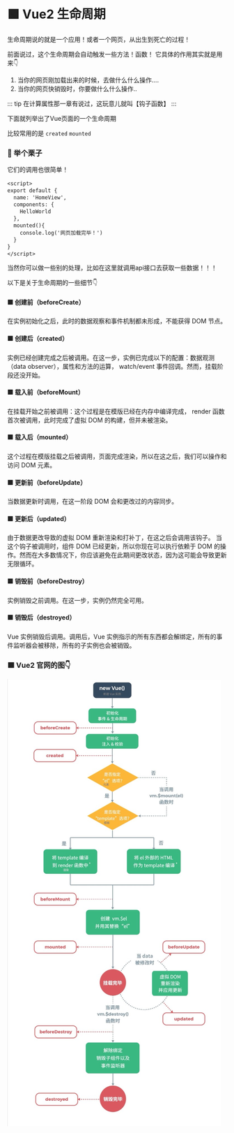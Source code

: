# 🟩 Vue2 生命周期

生命周期说的就是一个应用！或者一个网页，从出生到死亡的过程！  

前面说过，这个生命周期会自动触发一些方法！函数！ 它具体的作用其实就是用来👇
1. 当你的网页刚加载出来的时候，去做什么什么操作....
2. 当你的网页快销毁时，你要做什么什么操作..

::: tip 
在计算属性那一章有说过，这玩意儿就叫【钩子函数】
:::

下面就列举出了Vue页面的一个生命周期  

比较常用的是 `created` `mounted`

### 🌰 举个栗子
它们的调用也很简单！
```vue
<script>
export default {
  name: 'HomeView',
  components: {
    HelloWorld
  },
  mounted(){
    console.log('网页加载完毕！')
  }
}
</script>
```
当然你可以做一些别的处理，比如在这里就调用api接口去获取一些数据！！！

以下是关于生命周期的一些细节👇

#### 🟩 创建前（beforeCreate）
在实例初始化之后，此时的数据观察和事件机制都未形成，不能获得 DOM 节点。
#### 🟩 创建后（created）
实例已经创建完成之后被调用。在这一步，实例已完成以下的配置：数据观测（data observer），属性和方法的运算， watch/event 事件回调。然而，挂载阶段还没开始。
#### 🟩 载入前（beforeMount）
在挂载开始之前被调用：这个过程是在模版已经在内存中编译完成， render 函数首次被调用，此时完成了虚拟 DOM 的构建，但并未被渲染。
#### 🟩 载入后（mounted）
这个过程在模版挂载之后被调用，页面完成渲染，所以在这之后，我们可以操作和访问 DOM 元素。
#### 🟩 更新前（beforeUpdate）
当数据更新时调用，在这一阶段 DOM 会和更改过的内容同步。
#### 🟩 更新后（updated）
由于数据更改导致的虚拟 DOM 重新渲染和打补丁，在这之后会调用该钩子。
当这个钩子被调用时，组件 DOM 已经更新，所以你现在可以执行依赖于 DOM 的操作。然而在大多数情况下，你应该避免在此期间更改状态，因为这可能会导致更新无限循环。
#### 🟩 销毁前（beforeDestroy）
实例销毁之前调用。在这一步，实例仍然完全可用。
#### 🟩 销毁后（destroyed）
Vue 实例销毁后调用。调用后，Vue 实例指示的所有东西都会解绑定，所有的事件监听器会被移除，所有的子实例也会被销毁。


### 🟩 Vue2 官网的图👇
![图 14](img/5e25f96b728db6a15917f8613ed08eccd269a7bca54ab028bc98d40e69c1d8e9.png)  
